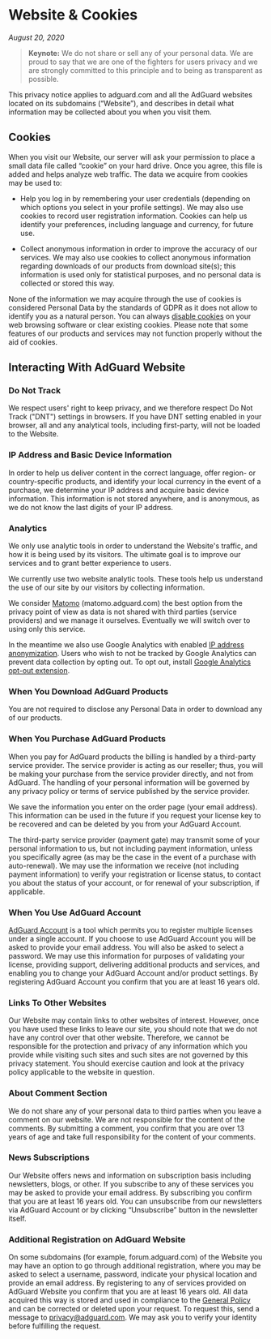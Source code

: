 # Website & Cookies
*August 20, 2020*
> **Keynote:** We do not share or sell any of your personal data. We are proud to say that we are one of the fighters for users privacy and we are strongly committed to this principle and to being as transparent as possible.

This privacy notice applies to adguard.com and all the AdGuard websites located on its subdomains (“Website”), and describes in detail what information may be collected about you when you visit them.

## Cookies

When you visit our Website, our server will ask your permission to place a small data file called “cookie” on your hard drive. Once you agree, this file is added and helps analyze web traffic. The data we acquire from cookies may be used to:

* Help you log in by remembering your user credentials (depending on which options you select in your profile settings). We may also use cookies to record user registration information. Cookies can help us identify your preferences, including language and currency, for future use.

* Collect anonymous information in order to improve the accuracy of our services. We may also use cookies to collect anonymous information regarding downloads of our products from download site(s); this information is used only for statistical purposes, and no personal data is collected or stored this way.

None of the information we may acquire through the use of cookies is considered Personal Data by the standards of GDPR as it does not allow to identify you as a natural person. You can always [disable cookies](http://www.wikihow.com/Disable-Cookies) on your web browsing software or clear existing cookies. Please note that some features of our products and services may not function properly without the aid of cookies.

## Interacting With AdGuard Website

### Do Not Track

We respect users' right to keep privacy, and we therefore respect Do Not Track ("DNT") settings in browsers. If you have DNT setting enabled in your browser, all and any analytical tools, including first-party, will not be loaded to the Website.

### IP Address and Basic Device Information

In order to help us deliver content in the correct language, offer region- or country-specific products, and identify your local currency in the event of a purchase, we determine your IP address and acquire basic device information. This information is not stored anywhere, and is anonymous, as we do not know the last digits of your IP address.

### Analytics

We only use analytic tools in order to understand the Website's traffic, and how it is being used by its visitors. The ultimate goal is to improve our services and to grant better experience to users. 

We currently use two website analytic tools. These tools help us understand the use of our site by our visitors by collecting information. 

We consider [Matomo](https://matomo.org) (matomo.adguard.com) the best option from the privacy point of view as data is not shared with third parties (service providers) and we manage it ourselves. Eventually we will switch over to using only this service.  

In the meantime we also use Google Analytics with enabled [IP address anonymization](https://support.google.com/analytics/answer/2763052?hl=en). Users who wish to not be tracked by Google Analytics can prevent data collection by opting out. To opt out, install [Google Analytics opt-out extension](https://tools.google.com/dlpage/gaoptout).

### When You Download AdGuard Products

You are not required to disclose any Personal Data in order to download any of our products.

### When You Purchase AdGuard Products

When you pay for AdGuard products the billing is handled by a third-party service provider. The service provider is acting as our reseller; thus, you will be making your purchase from the service provider directly, and not from AdGuard. The handling of your personal information will be governed by any privacy policy or terms of service published by the service provider.

We save the information you enter on the order page (your email address). This information can be used in the future if you request your license key to be recovered and can be deleted by you from your AdGuard Account. 

The third-party service provider (payment gate) may transmit some of your personal information to us, but not including payment information, unless you specifically agree (as may be the case in the event of a purchase with auto-renewal). We may use the information we receive (not including payment information) to verify your registration or license status, to contact you about the status of your account, or for renewal of your subscription, if applicable.

### When You Use AdGuard Account

[AdGuard Account](https://adguard.com/account/login.html) is a tool which permits you to register multiple licenses under a single account. If you choose to use AdGuard Account you will be asked to provide your email address. You will also be asked to select a password. We may use this information for purposes of validating your license, providing support, delivering additional products and services, and enabling you to change your AdGuard Account and/or product settings. By registering AdGuard Account you confirm that you are at least 16 years old.

### Links To Other Websites 

Our Website may contain links to other websites of interest. However, once you have used these links to leave our site, you should note that we do not have any control over that other website. Therefore, we cannot be responsible for the protection and privacy of any information which you provide while visiting such sites and such sites are not governed by this privacy statement. You should exercise caution and look at the privacy policy applicable to the website in question.

### About Comment Section 

We do not share any of your personal data to third parties when you leave a comment on our website. We are not responsible for the content of the comments. By submitting a comment, you confirm that you are over 13 years of age and take full responsibility for the content of your comments.

### News Subscriptions

Our Website offers news and information on subscription basis including newsletters, blogs, or other. If you subscribe to any of these services you may be asked to provide your email address. By subscribing you confirm that you are at least 16 years old.
You can unsubscribe from our newsletters via AdGuard Account or by clicking “Unsubscribe” button in the newsletter itself.

### Additional Registration on AdGuard Website

On some subdomains (for example, forum.adguard.com) of the Website you may have an option to go through additional registration, where you may be asked to select a username, password, indicate your physical location and provide an email address. By registering to any of services provided on AdGuard Website you confirm that you are at least 16 years old. All data acquired this way is stored and used in compliance to the [General Policy](https://adguard.com/privacy.html) and can be corrected or deleted upon your request. To request this, send a message to privacy@adguard.com. We may ask you to verify your identity before fulfilling the request.
